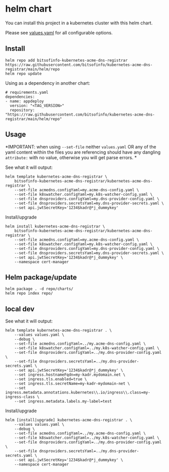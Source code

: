 # helm chart

You can install this project in a kubernetes cluster with this helm chart. 

Please see [values.yaml](values.yaml) for all configurable options.

## Install

```
helm repo add bitsofinfo-kubernetes-acme-dns-registrar https://raw.githubusercontent.com/bitsofinfo/kubernetes-acme-dns-registrar/main/helm/repo
helm repo update
```

Using as a dependency in another chart:
```
# requirements.yaml
dependencies:
- name: appdeploy
  version: "<TAG_VERSION>"
  repository: "https://raw.githubusercontent.com/bitsofinfo/kubernetes-acme-dns-registrar/main/helm/repo"
```

## Usage 

*IMPORTANT: when using `--set-file` neither `values.yaml` OR any of the yaml content within the files you are referencing should have any dangling `attribute:` with no value, otherwise you will get parse errors. *

See what it will output:
```
helm template kubernetes-acme-dns-registrar \
    bitsofinfo-kubernetes-acme-dns-registrar/kubernetes-acme-dns-registrar \
    --set-file acmedns.configYaml=my.acme-dns-config.yaml \
    --set-file k8swatcher.configYaml=my.k8s-watcher-config.yaml \
    --set-file dnsproviders.configYaml=my.dns-provider-config.yaml \
    --set-file dnsproviders.secretsYaml=my.dns-provider-secrets.yaml \
    --set api.jwtSecretKey='1234$kadr@*j_dummykey' 
```


Install/upgrade
```
helm install kubernetes-acme-dns-registrar \
    bitsofinfo-kubernetes-acme-dns-registrar/kubernetes-acme-dns-registrar \
    --set-file acmedns.configYaml=my.acme-dns-config.yaml \
    --set-file k8swatcher.configYaml=my.k8s-watcher-config.yaml \
    --set-file dnsproviders.configYaml=my.dns-provider-config.yaml \
    --set-file dnsproviders.secretsYaml=my.dns-provider-secrets.yaml \
    --set api.jwtSecretKey='1234$kadr@*j_dummykey' \
    --namespace cert-manager
```

## <a id="pack"></a>Helm package/update

```
helm package . -d repo/charts/
helm repo index repo/
```

## local dev


See what it will output:
```
helm template kubernetes-acme-dns-registrar . \
    --values values.yaml \
    --debug \
    --set-file acmedns.configYaml=../my.acme-dns-config.yaml \
    --set-file k8swatcher.configYaml=../my.k8s-watcher-config.yaml \
    --set-file dnsproviders.configYaml=../my.dns-provider-config.yaml \
    --set-file dnsproviders.secretsYaml=../my.dns-provider-secrets.yaml \
    --set api.jwtSecretKey='1234$kadr@*j_dummykey' \
    --set ingress.hostnameFqdn=my-kadr.mydomain.net \
    --set ingress.tls.enabled=true \
    --set ingress.tls.secretName=my-kadr-mydomain-net \
    --set ingress.metadata.annotations.kubernetes\\.io/ingress\\.class=my-ingress-class \
    --set ingress.metadata.labels.my-label=test
```


Install/upgrade
```
helm [install|upgrade] kubernetes-acme-dns-registrar . \
    --values values.yaml \
    --debug \
    --set-file acmedns.configYaml=../my.acme-dns-config.yaml \
    --set-file k8swatcher.configYaml=../my.k8s-watcher-config.yaml \
    --set-file dnsproviders.configYaml=../my.dns-provider-config.yaml \
    --set-file dnsproviders.secretsYaml=../my.dns-provider-secrets.yaml \
    --set api.jwtSecretKey='1234$kadr@*j_dummykey' \
    --namespace cert-manager
```
